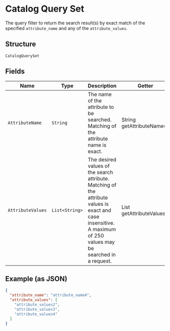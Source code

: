 
# Catalog Query Set

The query filter to return the search result(s) by exact match of the specified `attribute_name` and any of
the `attribute_values`.

## Structure

`CatalogQuerySet`

## Fields

| Name | Type | Description | Getter |
|  --- | --- | --- | --- |
| `AttributeName` | `String` | The name of the attribute to be searched. Matching of the attribute name is exact. | String getAttributeName() |
| `AttributeValues` | `List<String>` | The desired values of the search attribute. Matching of the attribute values is exact and case insensitive.<br>A maximum of 250 values may be searched in a request. | List<String> getAttributeValues() |

## Example (as JSON)

```json
{
  "attribute_name": "attribute_name4",
  "attribute_values": [
    "attribute_values2",
    "attribute_values3",
    "attribute_values4"
  ]
}
```

